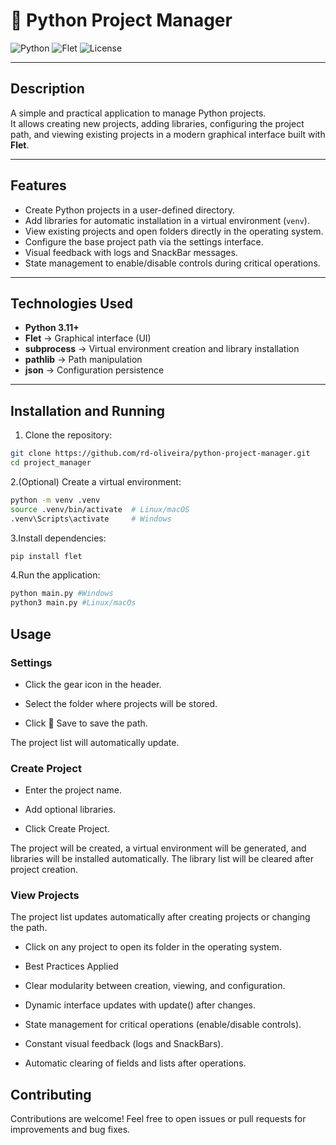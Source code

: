 # 🐍 Python Project Manager

![Python](https://img.shields.io/badge/Python-3.11+-blue.svg)
![Flet](https://img.shields.io/badge/Flet-UI-green.svg)
![License](https://img.shields.io/badge/License-MIT-yellow.svg)

---

## **Description**

A simple and practical application to manage Python projects.  
It allows creating new projects, adding libraries, configuring the project path, and viewing existing projects in a modern graphical interface built with **Flet**.

---

## **Features**

- Create Python projects in a user-defined directory.
- Add libraries for automatic installation in a virtual environment (`venv`).
- View existing projects and open folders directly in the operating system.
- Configure the base project path via the settings interface.
- Visual feedback with logs and SnackBar messages.
- State management to enable/disable controls during critical operations.

---

## **Technologies Used**

- **Python 3.11+**
- **Flet** → Graphical interface (UI)
- **subprocess** → Virtual environment creation and library installation
- **pathlib** → Path manipulation
- **json** → Configuration persistence

---

## **Installation and Running**

1. Clone the repository:

```bash
git clone https://github.com/rd-oliveira/python-project-manager.git
cd project_manager
```

2.(Optional) Create a virtual environment:

```bash
python -m venv .venv
source .venv/bin/activate  # Linux/macOS
.venv\Scripts\activate     # Windows
```

3.Install dependencies:

```python
pip install flet
```

4.Run the application:

```python
python main.py #Windows
python3 main.py #Linux/macOs
```

## **Usage**

### Settings

- Click the gear icon in the header.

- Select the folder where projects will be stored.

- Click 💾 Save to save the path.

The project list will automatically update.

### Create Project

- Enter the project name.

- Add optional libraries.

- Click Create Project.

The project will be created, a virtual environment will be generated, and libraries will be installed automatically.
The library list will be cleared after project creation.

### View Projects

The project list updates automatically after creating projects or changing the path.

- Click on any project to open its folder in the operating system.

- Best Practices Applied

- Clear modularity between creation, viewing, and configuration.

- Dynamic interface updates with update() after changes.

- State management for critical operations (enable/disable controls).

- Constant visual feedback (logs and SnackBars).

- Automatic clearing of fields and lists after operations.

## **Contributing**

Contributions are welcome!
Feel free to open issues or pull requests for improvements and bug fixes.
